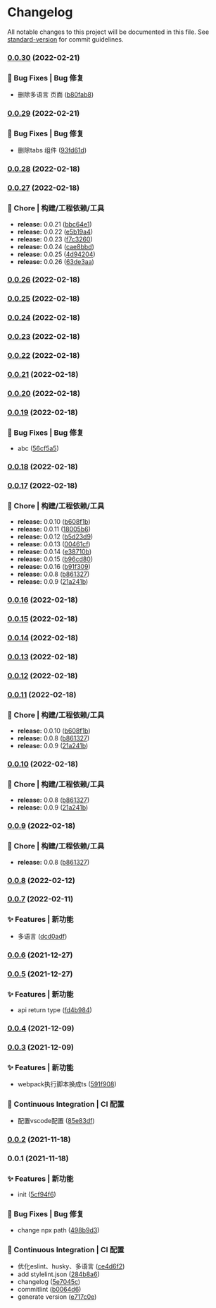 # Changelog

All notable changes to this project will be documented in this file. See [standard-version](https://github.com/conventional-changelog/standard-version) for commit guidelines.

### [0.0.30](https://github.com/nanjingcaiyong/vue3-template/compare/v0.0.29...v0.0.30) (2022-02-21)


### 🐛 Bug Fixes | Bug 修复

* 删除多语言 页面 ([b80fab8](https://github.com/nanjingcaiyong/vue3-template/commit/b80fab8f38617b3aa0f28c20afa147e1a7b1f6b0))

### [0.0.29](https://github.com/nanjingcaiyong/vue3-template/compare/v0.0.28...v0.0.29) (2022-02-21)


### 🐛 Bug Fixes | Bug 修复

* 删除tabs 组件 ([93fd61d](https://github.com/nanjingcaiyong/vue3-template/commit/93fd61d8f27eec14fd8a697d43a0e118aa049e65))

### [0.0.28](https://github.com/nanjingcaiyong/vue3-template/compare/v3.0.7...v0.0.28) (2022-02-18)

### [0.0.27](https://github.com/nanjingcaiyong/vue3-template/compare/v0.0.20...v0.0.27) (2022-02-18)


### 🚀 Chore | 构建/工程依赖/工具

* **release:** 0.0.21 ([bbc64e1](https://github.com/nanjingcaiyong/vue3-template/commit/bbc64e1dc6e4a9f64b421ccbeb7295f62841ddd6))
* **release:** 0.0.22 ([e5b19a4](https://github.com/nanjingcaiyong/vue3-template/commit/e5b19a4860e71f62b51d609a5c5d60dfbcce88d7))
* **release:** 0.0.23 ([f7c3260](https://github.com/nanjingcaiyong/vue3-template/commit/f7c326065d6b69c9cb16c79bba8b67fd2565f3b7))
* **release:** 0.0.24 ([cae8bbd](https://github.com/nanjingcaiyong/vue3-template/commit/cae8bbd6a35846a50b6f09bee4f12140a9919725))
* **release:** 0.0.25 ([4d94204](https://github.com/nanjingcaiyong/vue3-template/commit/4d942048ac4a3bccac39346f35484bd9f822dbea))
* **release:** 0.0.26 ([63de3aa](https://github.com/nanjingcaiyong/vue3-template/commit/63de3aab003ed862da2d568cc49c20394ef646b3))

### [0.0.26](https://github.com/nanjingcaiyong/vue3-template/compare/v3.0.6...v0.0.26) (2022-02-18)

### [0.0.25](https://github.com/nanjingcaiyong/vue3-template/compare/v3.0.5...v0.0.25) (2022-02-18)

### [0.0.24](https://github.com/nanjingcaiyong/vue3-template/compare/v3.0.4...v0.0.24) (2022-02-18)

### [0.0.23](https://github.com/nanjingcaiyong/vue3-template/compare/v3.0.3...v0.0.23) (2022-02-18)

### [0.0.22](https://github.com/nanjingcaiyong/vue3-template/compare/v3.0.2...v0.0.22) (2022-02-18)

### [0.0.21](https://github.com/nanjingcaiyong/vue3-template/compare/v0.0.20...v0.0.21) (2022-02-18)

### [0.0.20](https://github.com/nanjingcaiyong/vue3-template/compare/v3.0.1...v0.0.20) (2022-02-18)

### [0.0.19](https://github.com/nanjingcaiyong/vue3-template/compare/v0.0.18...v0.0.19) (2022-02-18)


### 🐛 Bug Fixes | Bug 修复

* abc ([56cf5a5](https://github.com/nanjingcaiyong/vue3-template/commit/56cf5a522aaef503845e87c877a15a6a3cef5cce))

### [0.0.18](https://github.com/nanjingcaiyong/vue3-template/compare/v0.0.17...v0.0.18) (2022-02-18)

### [0.0.17](https://github.com/nanjingcaiyong/vue3-template/compare/v0.0.7...v0.0.17) (2022-02-18)


### 🚀 Chore | 构建/工程依赖/工具

* **release:** 0.0.10 ([b608f1b](https://github.com/nanjingcaiyong/vue3-template/commit/b608f1bbf883efdc809e3658aa55149b8413418e))
* **release:** 0.0.11 ([18005b6](https://github.com/nanjingcaiyong/vue3-template/commit/18005b6f33e69602ee840a57d240cea1475c691a))
* **release:** 0.0.12 ([b5d23d9](https://github.com/nanjingcaiyong/vue3-template/commit/b5d23d9b5b289eb52c9b741016fab53c4dabe669))
* **release:** 0.0.13 ([00461cf](https://github.com/nanjingcaiyong/vue3-template/commit/00461cfd9fea5c8e3755601c8e8f7b47c5400d0e))
* **release:** 0.0.14 ([e38710b](https://github.com/nanjingcaiyong/vue3-template/commit/e38710b72ca1446e68d1696ebef584f42eda5a2d))
* **release:** 0.0.15 ([b96cd80](https://github.com/nanjingcaiyong/vue3-template/commit/b96cd807a59127102a6633afc38399386a6af4a7))
* **release:** 0.0.16 ([b91f309](https://github.com/nanjingcaiyong/vue3-template/commit/b91f309a5755789c520b0a57d199ed00f0db6389))
* **release:** 0.0.8 ([b861327](https://github.com/nanjingcaiyong/vue3-template/commit/b861327384adefffe739f38162491119b08b3026))
* **release:** 0.0.9 ([21a241b](https://github.com/nanjingcaiyong/vue3-template/commit/21a241b6d7dad0b135394c8dbfec757086317434))

### [0.0.16](https://github.com/nanjingcaiyong/vue3-template/compare/v0.0.15...v0.0.16) (2022-02-18)

### [0.0.15](https://github.com/nanjingcaiyong/vue3-template/compare/v0.0.14...v0.0.15) (2022-02-18)

### [0.0.14](https://github.com/nanjingcaiyong/vue3-template/compare/v0.0.13...v0.0.14) (2022-02-18)

### [0.0.13](https://github.com/nanjingcaiyong/vue3-template/compare/v0.0.12...v0.0.13) (2022-02-18)

### [0.0.12](https://github.com/nanjingcaiyong/vue3-template/compare/v0.0.11...v0.0.12) (2022-02-18)

### [0.0.11](https://github.com/nanjingcaiyong/vue3-template/compare/v0.0.7...v0.0.11) (2022-02-18)


### 🚀 Chore | 构建/工程依赖/工具

* **release:** 0.0.10 ([b608f1b](https://github.com/nanjingcaiyong/vue3-template/commit/b608f1bbf883efdc809e3658aa55149b8413418e))
* **release:** 0.0.8 ([b861327](https://github.com/nanjingcaiyong/vue3-template/commit/b861327384adefffe739f38162491119b08b3026))
* **release:** 0.0.9 ([21a241b](https://github.com/nanjingcaiyong/vue3-template/commit/21a241b6d7dad0b135394c8dbfec757086317434))

### [0.0.10](https://github.com/nanjingcaiyong/vue3-template/compare/v0.0.7...v0.0.10) (2022-02-18)


### 🚀 Chore | 构建/工程依赖/工具

* **release:** 0.0.8 ([b861327](https://github.com/nanjingcaiyong/vue3-template/commit/b861327384adefffe739f38162491119b08b3026))
* **release:** 0.0.9 ([21a241b](https://github.com/nanjingcaiyong/vue3-template/commit/21a241b6d7dad0b135394c8dbfec757086317434))

### [0.0.9](https://github.com/nanjingcaiyong/vue3-template/compare/v0.0.7...v0.0.9) (2022-02-18)


### 🚀 Chore | 构建/工程依赖/工具

* **release:** 0.0.8 ([b861327](https://github.com/nanjingcaiyong/vue3-template/commit/b861327384adefffe739f38162491119b08b3026))

### [0.0.8](https://github.com/nanjingcaiyong/vue3-template/compare/v0.0.7...v0.0.8) (2022-02-12)

### [0.0.7](https://github.com/nanjingcaiyong/vue3-template/compare/v0.0.6...v0.0.7) (2022-02-11)


### ✨ Features | 新功能

* 多语言 ([dcd0adf](https://github.com/nanjingcaiyong/vue3-template/commit/dcd0adf2eec31391cf103c15af307b5864a60309))

### [0.0.6](https://github.com/nanjingcaiyong/vue3-template/compare/v0.0.5...v0.0.6) (2021-12-27)

### [0.0.5](https://github.com/nanjingcaiyong/vue3-template/compare/v0.0.4...v0.0.5) (2021-12-27)


### ✨ Features | 新功能

* api return type ([fd4b984](https://github.com/nanjingcaiyong/vue3-template/commit/fd4b98409e01d7257a99e9c290ddc5ccc4f2d4f5))

### [0.0.4](https://github.com/nanjingcaiyong/vue3-template/compare/v0.0.3...v0.0.4) (2021-12-09)

### [0.0.3](https://github.com/nanjingcaiyong/vue3-template/compare/v0.0.2...v0.0.3) (2021-12-09)


### ✨ Features | 新功能

* webpack执行脚本换成ts ([591f908](https://github.com/nanjingcaiyong/vue3-template/commit/591f9083c7829131dda80b6e2b8e6d3b38a94d72))


### 👷 Continuous Integration | CI 配置

* 配置vscode配置 ([85e83df](https://github.com/nanjingcaiyong/vue3-template/commit/85e83df37b5f39bb4c956f478e47bd9581b55d59))

### [0.0.2](https://github.com/nanjingcaiyong/vue3-template/compare/v0.0.1...v0.0.2) (2021-11-18)

### 0.0.1 (2021-11-18)


### ✨ Features | 新功能

* init ([5cf94f6](https://github.com/nanjingcaiyong/vue3-template/commit/5cf94f6095b41ab3c057135486b61ebb9bd6f240))


### 🐛 Bug Fixes | Bug 修复

* change npx path ([498b9d3](https://github.com/nanjingcaiyong/vue3-template/commit/498b9d3da0a6450444d0c64894db42e2867ca976))


### 👷 Continuous Integration | CI 配置

* 优化eslint、husky、多语言 ([ce4d6f2](https://github.com/nanjingcaiyong/vue3-template/commit/ce4d6f24379a1a35fd528ad68718b823da5499c6))
* add stylelint.json ([284b8a6](https://github.com/nanjingcaiyong/vue3-template/commit/284b8a6dd5c3eb58aac0a2410c12502ffb3fe9a9))
* changelog ([5e7045c](https://github.com/nanjingcaiyong/vue3-template/commit/5e7045c8d5d1a432f748dce223d7eaf6d1b7f962))
* commitlint ([b0064d6](https://github.com/nanjingcaiyong/vue3-template/commit/b0064d6eedca7c82b88ee9474db12e06ab3fd64f))
* generate version ([e717c0e](https://github.com/nanjingcaiyong/vue3-template/commit/e717c0e4a922a9d4538c1ae08d21dbd55e580ee8))
